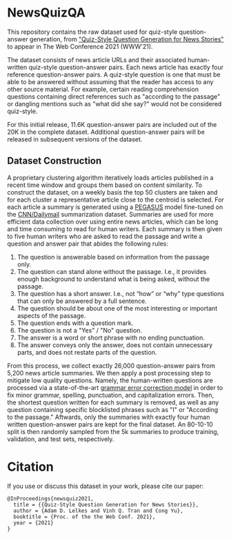 # NewsQuizQA

This repository contains the raw dataset used for quiz-style question-answer
generation, from ["Quiz-Style Question Generation for News
Stories"](https://arxiv.org/abs/2102.09094) to appear in
The Web Conference 2021 (WWW'21).

The dataset consists of news article URLs and their associated human-written
quiz-style question-answer pairs. Each news article has exactly four reference
question-answer pairs. A quiz-style question is one that must be able
to be answered without assuming that the reader has access to any other source
material. For example, certain reading comprehension questions containing
direct references such as "according to the passage" or dangling mentions
such as "what did she say?" would not be considered quiz-style.

For this initial release, 11.6K question-answer pairs are included out of the
20K in the complete dataset. Additional question-answer pairs will be released
in subsequent versions of the dataset.

## Dataset Construction
A proprietary clustering algorithm iteratively loads articles published in a
recent time window and groups them based on content similarity. To construct the
dataset, on a weekly basis the top 50 clusters are taken and for each cluster a
representative article close to the centroid is selected. For each article a
summary is generated using a [PEGASUS](https://arxiv.org/abs/1912.08777) model
fine-tuned on the [CNN/Dailymail](https://github.com/abisee/cnn-dailymail)
summarization dataset. Summaries are used for more efficient data collection
over using entire news articles, which can be long and time consuming to read
for human writers. Each summary is then given to five human writers who are
asked to read the passage and write a question and answer pair that abides the
following rules:

1. The question is answerable based on information from the passage only.
2. The question can stand alone without the passage. I.e., it provides enough background to understand what is being asked, without the passage.
3. The question has a short answer. I.e., not “how” or “why” type questions that can only be answered by a full sentence.
4. The question should be about one of the most interesting or important aspects of the passage.
5. The question ends with a question mark.
6. The question is not a "Yes" / "No" question.
7. The answer is a word or short phrase with no ending punctuation.
8. The answer conveys only the answer, does not contain unnecessary parts, and does not restate parts of the question.

From this process, we collect exactly 26,000 question-answer pairs from 5,200
news article summaries. We then apply a post processing step to mitigate low
quality questions. Namely, the human-written questions are processed via a
state-of-the-art [grammar error correction
model](https://www.aclweb.org/anthology/N19-1333/) in order to fix minor
grammar, spelling, punctuation, and capitalization errors. Then, the shortest
question written for each summary is removed, as well as any question containing
specific blocklisted phrases such as "I" or "According to the passage."
Aftwards, only the summaries with exactly four human written question-answer
pairs are kept for the final dataset. An 80-10-10 split is then randomly sampled
from the 5k summaries to produce training, validation, and test sets, respectively.

# Citation
If you use or discuss this dataset in your work, please cite our paper:

```
@InProceedings{newsquiz2021,
  title = {{Quiz-Style Question Generation for News Stories}},
  author = {Adam D. Lelkes and Vinh Q. Tran and Cong Yu},
  booktitle = {Proc. of the the Web Conf. 2021},
  year = {2021}
}
```
